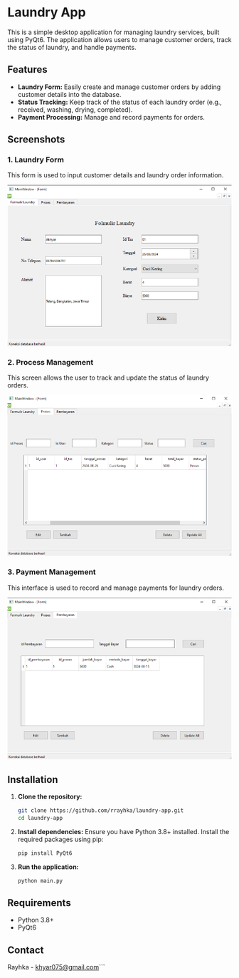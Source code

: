 # Laundry App

This is a simple desktop application for managing laundry services, built using PyQt6. The application allows users to manage customer orders, track the status of laundry, and handle payments.

## Features

- **Laundry Form:** Easily create and manage customer orders by adding customer details into the database.
- **Status Tracking:** Keep track of the status of each laundry order (e.g., received, washing, drying, completed).
- **Payment Processing:** Manage and record payments for orders.

## Screenshots

### 1. Laundry Form
This form is used to input customer details and laundry order information.

![Order Form](form-laundry.png)

### 2. Process Management
This screen allows the user to track and update the status of laundry orders.

![Process Management](proses-laundry.png)

### 3. Payment Management
This interface is used to record and manage payments for laundry orders.

![Payment Management](pembayaran-laundry.png)

## Installation

1. **Clone the repository:**
   ```bash
   git clone https://github.com/rrayhka/laundry-app.git
   cd laundry-app
   ```

2. **Install dependencies:**
   Ensure you have Python 3.8+ installed. Install the required packages using pip:
   ```bash
   pip install PyQt6
   ```

3. **Run the application:**
   ```bash
   python main.py
   ```

## Requirements

- Python 3.8+
- PyQt6

## Contact

Rayhka - [khyar075@gmail.com](mailto:khyar075@gmail.com)```
